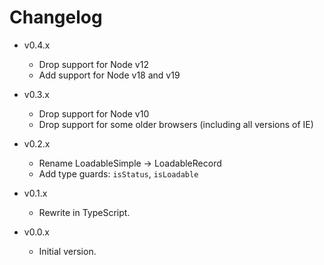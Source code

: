 
# Changelog

- v0.4.x
  - Drop support for Node v12
  - Add support for Node v18 and v19

- v0.3.x
  - Drop support for Node v10
  - Drop support for some older browsers (including all versions of IE)

- v0.2.x
  - Rename LoadableSimple -> LoadableRecord
  - Add type guards: `isStatus`, `isLoadable`

- v0.1.x
  - Rewrite in TypeScript.

- v0.0.x
  - Initial version.
